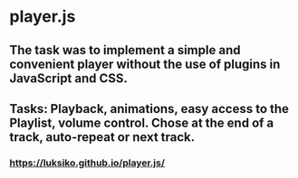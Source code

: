 # player.js
## The task was to implement a simple and convenient player without the use of plugins in JavaScript and CSS. 

## Tasks: Playback, animations, easy access to the Playlist, volume control. Chose at the end of a track, auto-repeat or next track.

### https://luksiko.github.io/player.js/
